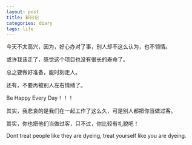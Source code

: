 ```yaml
---
layout: post
title: 新日记
categories: diary
tags: life
---
```


今天不太高兴，因为，好心办对了事，别人却不这么认为，也不领情。

或许我该走了，感觉这个项目也没有很长的寿命了。

总之要做好准备，能时刻走人。

还有，不要再被别人左右情绪了。

Be Happy Every Day！！！

其实，我悲哀的是我们在一起工作了这么久，可是别人都把你当做过客。

其实，你也把他们当做过客，只不过，你比较有礼貌吧！

Dont treat people like they are dyeing, treat yourself like you are dyeing.
